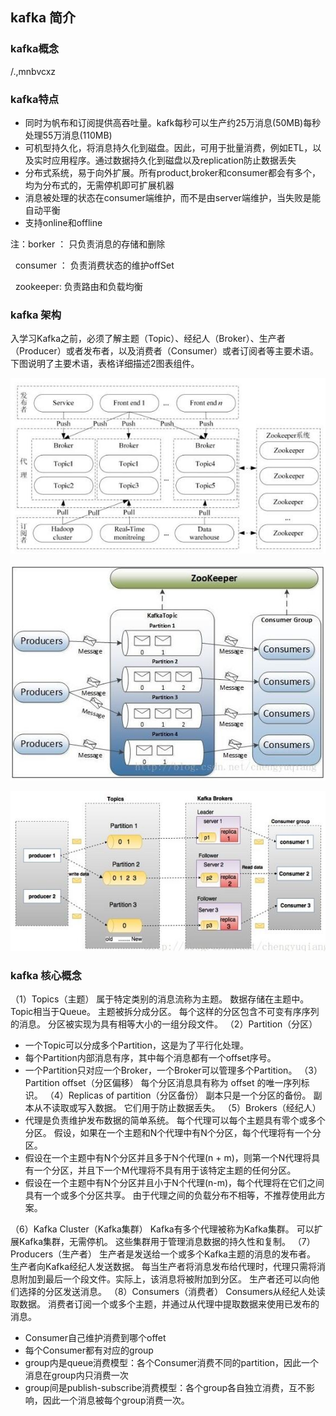 ##  kafka 简介
### kafka概念
/.,mnbvcxz 
### kafka特点
- 同时为帆布和订阅提供高吞吐量。kafk每秒可以生产约25万消息(50MB)每秒处理55万消息(110MB)
- 可机型持久化，将消息持久化到磁盘。因此，可用于批量消费，例如ETL，以及实时应用程序。通过数据持久化到磁盘以及replication防止数据丢失
- 分布式系统，易于向外扩展。所有product,broker和consumer都会有多个，均为分布式的，无需停机即可扩展机器
- 消息被处理的状态在consumer端维护，而不是由server端维护，当失败是能自动平衡
- 支持online和offline

注：borker ： 只负责消息的存储和删除

   consumer ： 负责消费状态的维护offSet
   
   zookeeper: 负责路由和负载均衡
   
### kafka 架构
入学习Kafka之前，必须了解主题（Topic）、经纪人（Broker）、生产者（Producer）或者发布者，以及消费者（Consumer）或者订阅者等主要术语。 下图说明了主要术语，表格详细描述2图表组件。

![kafka_1](https://github.com/yueyuanyang/kafka/blob/master/img/kafka_1.jpg)

![kafka_2](https://github.com/yueyuanyang/kafka/blob/master/img/kafka_2.jpg)

![kafka_3](https://github.com/yueyuanyang/kafka/blob/master/img/kafka_3.jpg)

### kafka 核心概念
（1）Topics（主题） 
属于特定类别的消息流称为主题。 数据存储在主题中。Topic相当于Queue。 
主题被拆分成分区。 每个这样的分区包含不可变有序序列的消息。 分区被实现为具有相等大小的一组分段文件。 
（2）Partition（分区） 
- 一个Topic可以分成多个Partition，这是为了平行化处理。
- 每个Partition内部消息有序，其中每个消息都有一个offset序号。
- 一个Partition只对应一个Broker，一个Broker可以管理多个Partition。
（3）Partition offset（分区偏移） 
每个分区消息具有称为 offset 的唯一序列标识。 
（4）Replicas of partition（分区备份） 
副本只是一个分区的备份。 副本从不读取或写入数据。 它们用于防止数据丢失。 
（5）Brokers（经纪人）
- 代理是负责维护发布数据的简单系统。 每个代理可以每个主题具有零个或多个分区。 假设，如果在一个主题和N个代理中有N个分区，每个代理将有一个分区。
- 假设在一个主题中有N个分区并且多于N个代理(n + m)，则第一个N代理将具有一个分区，并且下一个M代理将不具有用于该特定主题的任何分区。
- 假设在一个主题中有N个分区并且小于N个代理(n-m)，每个代理将在它们之间具有一个或多个分区共享。 由于代理之间的负载分布不相等，不推荐使用此方案。

（6）Kafka Cluster（Kafka集群） 
Kafka有多个代理被称为Kafka集群。 可以扩展Kafka集群，无需停机。 这些集群用于管理消息数据的持久性和复制。 
（7）Producers（生产者） 
生产者是发送给一个或多个Kafka主题的消息的发布者。 生产者向Kafka经纪人发送数据。 每当生产者将消息发布给代理时，代理只需将消息附加到最后一个段文件。实际上，该消息将被附加到分区。 生产者还可以向他们选择的分区发送消息。 
（8）Consumers（消费者） 
Consumers从经纪人处读取数据。 消费者订阅一个或多个主题，并通过从代理中提取数据来使用已发布的消息。
- Consumer自己维护消费到哪个offet
- 每个Consumer都有对应的group
- group内是queue消费模型：各个Consumer消费不同的partition，因此一个消息在group内只消费一次
- group间是publish-subscribe消费模型：各个group各自独立消费，互不影响，因此一个消息被每个group消费一次。


